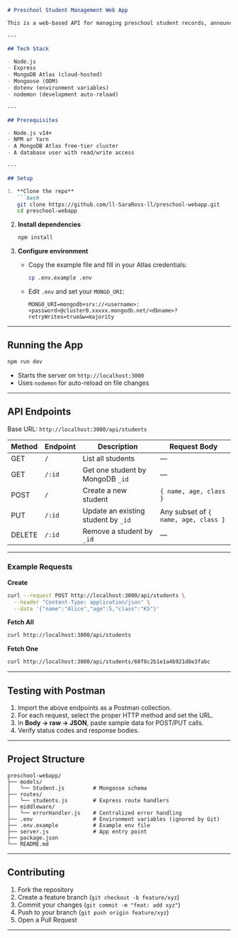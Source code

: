 ```markdown
# Preschool Student Management Web App

This is a web-based API for managing preschool student records, announcements, and parent-teacher communication. It uses Express, Mongoose, and MongoDB Atlas to provide a full-stack backend service.

---

## Tech Stack

- Node.js  
- Express  
- MongoDB Atlas (cloud-hosted)  
- Mongoose (ODM)  
- dotenv (environment variables)  
- nodemon (development auto-reload)  

---

## Prerequisites

- Node.js v14+  
- NPM or Yarn  
- A MongoDB Atlas free-tier cluster  
- A database user with read/write access  

---

## Setup

1. **Clone the repo**  
   ```bash
   git clone https://github.com/ll-SaraRoss-ll/preschool-webapp.git
   cd preschool-webapp
   ```

2. **Install dependencies**  
   ```bash
   npm install
   ```

3. **Configure environment**  
   - Copy the example file and fill in your Atlas credentials:  
     ```bash
     cp .env.example .env
     ```  
   - Edit `.env` and set your `MONGO_URI`:  
     ```
     MONGO_URI=mongodb+srv://<username>:<password>@cluster0.xxxxx.mongodb.net/<dbname>?retryWrites=true&w=majority
     ```

---

## Running the App

```bash
npm run dev
```

- Starts the server on `http://localhost:3000`  
- Uses `nodemon` for auto-reload on file changes  

---

## API Endpoints

Base URL: `http://localhost:3000/api/students`

| Method | Endpoint               | Description                         | Request Body                   |
| ------ | ---------------------- | ----------------------------------- | ------------------------------ |
| GET    | `/`                    | List all students                   | —                              |
| GET    | `/:id`                 | Get one student by MongoDB `_id`    | —                              |
| POST   | `/`                    | Create a new student                | `{ name, age, class }`         |
| PUT    | `/:id`                 | Update an existing student by `_id` | Any subset of `{ name, age, class }` |
| DELETE | `/:id`                 | Remove a student by `_id`           | —                              |

---

### Example Requests

**Create**  
```bash
curl --request POST http://localhost:3000/api/students \
  --header "Content-Type: application/json" \
  --data '{"name":"Alice","age":5,"class":"K5"}'
```

**Fetch All**  
```bash
curl http://localhost:3000/api/students
```

**Fetch One**  
```bash
curl http://localhost:3000/api/students/60f8c2b1e1a4b921d8e3fabc
```

---

## Testing with Postman

1. Import the above endpoints as a Postman collection.  
2. For each request, select the proper HTTP method and set the URL.  
3. In **Body → raw → JSON**, paste sample data for POST/PUT calls.  
4. Verify status codes and response bodies.

---

## Project Structure

```
preschool-webapp/
├── models/
│   └── Student.js         # Mongoose schema
├── routes/
│   └── students.js        # Express route handlers
├── middleware/
│   └── errorHandler.js    # Centralized error handling
├── .env                   # Environment variables (ignored by Git)
├── .env.example           # Example env file
├── server.js              # App entry point
├── package.json
└── README.md
```

---

## Contributing

1. Fork the repository  
2. Create a feature branch (`git checkout -b feature/xyz`)  
3. Commit your changes (`git commit -m "feat: add xyz"`)  
4. Push to your branch (`git push origin feature/xyz`)  
5. Open a Pull Request

---

